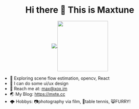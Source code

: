<h1 align="center">
  Hi there 👋 This is Maxtune
</h1>

<p align="center">
  <a href="https://github.com/anuraghazra/github-readme-stats">
    <img
      align="center"
      src="https://github-readme-stats.vercel.app/api/top-langs/?username=maxtunelee&layout=compact&theme=swift&count_private=true&show"
    />
  </a>
  <a href="https://github.com/anuraghazra/github-readme-stats">
    <img
      align="center"
      height="165"
      src="https://github-readme-stats.vercel.app/api?username=maxtunelee&show_icons=true&custom_title=Github%20Status&hide=issues&theme=swift&count_private=true"
    />
  </a>
</p>



- 🔭 Exploring scene flow estimation, opencv, React
- 💼️ I can do some ui/ux design
- 📮️ Reach me at: max@xox.im
- 🌏️ My Blog: https://mxte.cc
- 🌩️ Hobbys: 📷️photography via film, 🏓️table tennis, 😸️FURRY!

<!--
**MaxtuneLee/MaxtuneLee** is a ✨ _special_ ✨ repository because its `README.md` (this file) appears on your GitHub profile.

Here are some ideas to get you started:

- 🔭 I’m currently working on ...
- 🌱 I’m currently learning ...
- 👯 I’m looking to collaborate on ...
- 🤔 I’m looking for help with ...
- 💬 Ask me about ...
- 📫 How to reach me: ...
- 😄 Pronouns: ...
- ⚡ Fun fact: ...
-->
